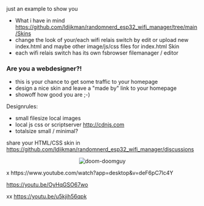 just an example to show you 
- What i have in mind https://github.com/ldijkman/randomnerd_esp32_wifi_manager/tree/main/Skins
- change the look of your/each wifi relais switch by edit or upload new index.html and maybe other image/js/css files for index.html Skin
- each wifi relais switch has its own fsbrowser filemanager / editor

### Are you a webdesigner?!
- this is your chance to get some traffic to your homepage
- design a nice skin and leave a "made by" link to your homepage
- showoff how good you are ;-)

Designrules:
- small filesize local images
- local js css or scriptserver http://cdnjs.com
- totalsize small / minimal?

share your HTML/CSS skin in https://github.com/ldijkman/randomnerd_esp32_wifi_manager/discussions


<center>
  
  ![doom-doomguy](https://user-images.githubusercontent.com/45427770/154799614-3f6e55d9-35f3-4ec6-9b98-0c9836167b44.gif)

  
</center>
x https://www.youtube.com/watch?app=desktop&v=deF6pC7lc4Y

https://youtu.be/OyHqGSO67wo

xx https://youtu.be/u5kjih56qpk
